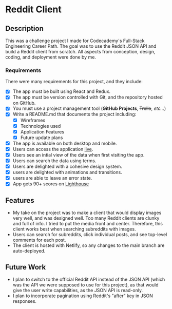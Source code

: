 # Reddit Client

## Description

This was a challenge project I made for Codecademy's Full-Stack Engineering Career Path. The goal was to use the Reddit JSON API and build a Reddit client from scratch. All aspects from conception, design, coding, and deployment were done by me.

### **Requirements**

There were many requirements for this project, and they include:

- [x] The app must be built using React and Redux.
- [x] The app must be version controlled with Git, and the repository hosted on GitHub.
- [x] You must use a project management tool (**GitHub Projects**, ~~Trello~~, _etc..._)
- [x] Write a README.md that documents the project including:
  - [x] Wireframes
  - [x] Technologies used
  - [x] Application Features
  - [x] Future update plans
- [x] The app is available on both desktop and mobile.
- [x] Users can access the application [live](https://jreddit.netlify.app/).
- [x] Users see an intial view of the data when first visiting the app.
- [x] Users can search the data using terms.
- [x] Users are delighted with a cohesive design system.
- [x] users are delighted with animations and transitions.
- [x] users are able to leave an error state.
- [x] App gets 90+ scores on [Lighthouse](https://web.dev/measure/)

## Features

- My take on the project was to make a client that would display images very well, and was designed well. Too many Reddit clients are clunky and full of info. I tried to put the media front and center. Therefore, this client works best when searching subreddits with images.
- Users can search for subreddits, click individual posts, and see top-level comments for each post.
- The client is hosted with Netlify, so any changes to the main branch are auto-deployed.


## Future Work

- I plan to switch to the official Reddit API instead of the JSON API (which was the API we were supposed to use for this project), as that would give the user write capabilities, as the JSON API is read-only.
- I plan to incorporate pagination using Reddit's "after" key in JSON responses.
